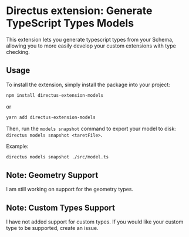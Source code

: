# Directus extension: Generate TypeScript Types Models

This extension lets you generate typescript types from your Schema, allowing you to more easily develop your custom extensions with type checking.

## Usage

To install the extension, simply install the package into your project:

```bash
npm install directus-extension-models
```

or

```bash
yarn add directus-extension-models
```

Then, run the `models snapshot` command to export your model to disk: `directus models snapshot <taretFile>`.

Example:

```bash
directus models snapshot ./src/model.ts
```

## Note: Geometry Support

I am still working on support for the geometry types.

## Note: Custom Types Support

I have not added support for custom types. If you would like your custom type to be supported, create an issue.
